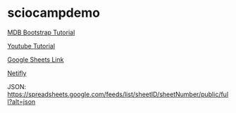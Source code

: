 # sciocampdemo

[MDB Bootstrap Tutorial](https://mdbootstrap.com/snippets/jquery/ascensus/453950#js-tab-view)

[Youtube Tutorial](https://www.youtube.com/watch?v=iJdg9vGCnX4&t=2s)

[Google Sheets Link](https://docs.google.com/spreadsheets/d/10chv5tyknCVULL5YRUWChXhGUH3rJ6s34QbD7vT3uBY/edit?usp=sharing)

[Netifly](https://pedantic-euler-aca8d9.netlify.app/)

JSON: https://spreadsheets.google.com/feeds/list/sheetID/sheetNumber/public/full?alt=json

